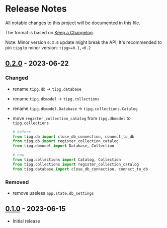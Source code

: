 # Release Notes

All notable changes to this project will be documented in this file.

The format is based on [Keep a Changelog](http://keepachangelog.com/).

Note: Minor version `0.X.0` update might break the API, It's recommended to pin `tipg` to minor version: `tipg>=0.1,<0.2`

## [0.2.0] - 2023-06-22

### Changed

* rename `tipg.db` -> `tipg.database`
* rename `tipg.dbmodel` -> `tipg.collections`
* rename `tipg.dbmodel.Database` -> `tipg.collections.Catalog`
* move `register_collection_catalog` from `tipg.dbmodel` to `tipg.collections`

    ```python
    # before
    from tipg.db import close_db_connection, connect_to_db
    from tipg.db import register_collection_catalog
    from tipg.dbmodel import Database, Collection

    # now
    from tipg.collections import Catalog, Collection
    from tipg.collections import register_collection_catalog
    from tipg.database import close_db_connection, connect_to_db
    ```

### Removed

* remove useless `app.state.db_settings`

## [0.1.0] - 2023-06-15

* Initial release

[unreleased]: https://github.com/developmentseed/tipg/compare/0.2.0...HEAD
[0.2.0]: https://github.com/developmentseed/tipg/compare/0.1.0...0.2.0
[0.1.0]: https://github.com/developmentseed/tipg/compare/9ca80c0bd57d8ce57e37c1709e26d1af1559bc1e...0.1.0
